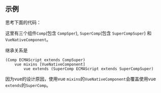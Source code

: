 ## 示例

思考下面的代码：

[](./code-example.ts ':include :type=code typescript')

这里有三个组件`Comp`(包含 `CompSper`), `SuperComp`(包含 `SuperCompSuper`) 和 `VueNativeComponent`。

继承关系是

```
(Comp ECMAScript extends CompSuper)
    vue mixins [VueNativeComponent]
        vue extends (SuperComp ECMAScript extends SuperCompSuper)
```

因为vue的设计原因，使用vue `mixins`的`VueNativeComponent`会覆盖使用vue `extends`的`SuperComp`。